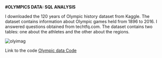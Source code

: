 **#OLYMPICS DATA: SQL ANALYSIS**

I downloaded the 120 years of Olympic history dataset from Kaggle. The dataset contains information about Olympic games held from 1896 to 2016. I answered questions obtained from techtfq.com. The dataset contains two tables: one about the athletes and the other about the regions.

![olyimag](https://user-images.githubusercontent.com/107036397/188006582-81f7cf06-52ae-4841-bcb6-a3f9a1526251.jpg)

Link to the code [Olympic data Code](https://github.com/zthedatagirl/olympicsdata/blob/476251ff0728ac7f3779541cdc836e9511420c70/Olympicgame%20Analysis.sql)

